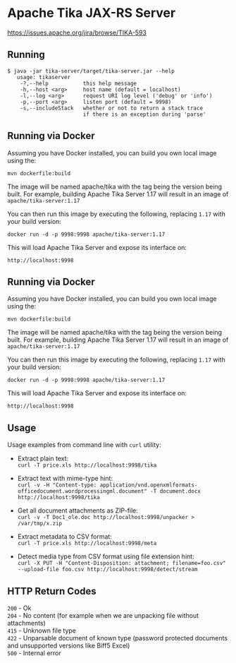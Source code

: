 # Apache Tika JAX-RS Server

https://issues.apache.org/jira/browse/TIKA-593

Running
-------
```
$ java -jar tika-server/target/tika-server.jar --help
   usage: tikaserver
    -?,--help           this help message
    -h,--host <arg>     host name (default = localhost)
    -l,--log <arg>      request URI log level ('debug' or 'info')
    -p,--port <arg>     listen port (default = 9998)
    -s,--includeStack   whether or not to return a stack trace
                        if there is an exception during 'parse'
```
Running via Docker
------------------
Assuming you have Docker installed, you can build you own local image using the:

`mvn dockerfile:build`

The image will be named apache/tika with the tag being the version being built.
For example, building Apache Tika Server 1.17 will result in an image of `apache/tika-server:1.17`

You can then run this image by executing the following, replacing `1.17` with your build version:

`docker run -d -p 9998:9998 apache/tika-server:1.17`

This will load Apache Tika Server and expose its interface on:

`http://localhost:9998`

Running via Docker
------------------
Assuming you have Docker installed, you can build you own local image using the:

`mvn dockerfile:build`

The image will be named apache/tika with the tag being the version being built.
For example, building Apache Tika Server 1.17 will result in an image of `apache/tika-server:1.17`

You can then run this image by executing the following, replacing `1.17` with your build version:

`docker run -d -p 9998:9998 apache/tika-server:1.17`

This will load Apache Tika Server and expose its interface on:

`http://localhost:9998`

Usage
-----
Usage examples from command line with `curl` utility:

* Extract plain text:  
`curl -T price.xls http://localhost:9998/tika`

* Extract text with mime-type hint:  
`curl -v -H "Content-type: application/vnd.openxmlformats-officedocument.wordprocessingml.document" -T document.docx http://localhost:9998/tika`

* Get all document attachments as ZIP-file:  
`curl -v -T Doc1_ole.doc http://localhost:9998/unpacker > /var/tmp/x.zip`

* Extract metadata to CSV format:  
`curl -T price.xls http://localhost:9998/meta`

* Detect media type from CSV format using file extension hint:  
`curl -X PUT -H "Content-Disposition: attachment; filename=foo.csv" --upload-file foo.csv http://localhost:9998/detect/stream`


HTTP Return Codes
-----------------
`200` - Ok  
`204` - No content (for example when we are unpacking file without attachments)  
`415` - Unknown file type  
`422` - Unparsable document of known type (password protected documents and unsupported versions like Biff5 Excel)  
`500` - Internal error  

